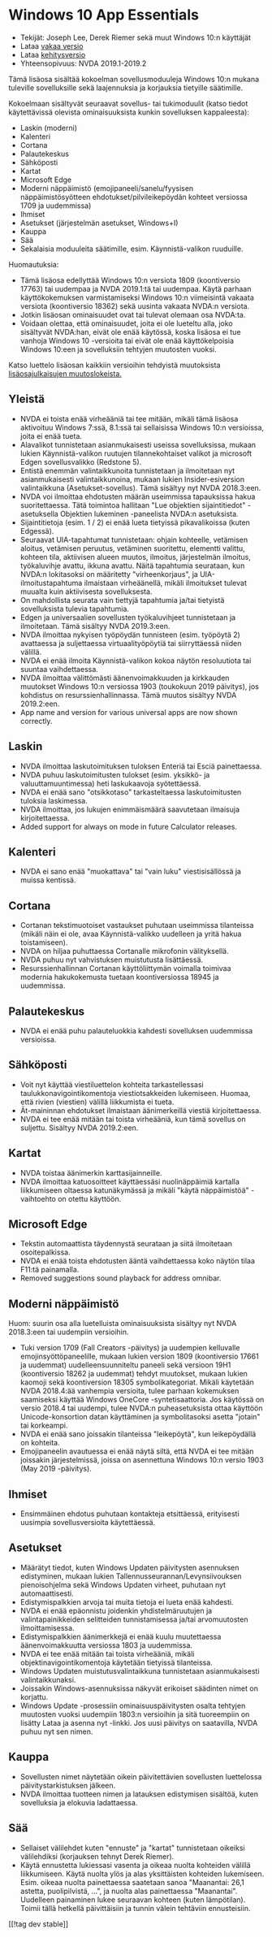 # Windows 10 App Essentials #

* Tekijät: Joseph Lee, Derek Riemer sekä muut Windows 10:n käyttäjät
* Lataa [vakaa versio][1]
* Lataa [kehitysversio][2]
* Yhteensopivuus: NVDA 2019.1-2019.2

Tämä lisäosa sisältää kokoelman sovellusmoduuleja Windows 10:n mukana
tuleville sovelluksille sekä laajennuksia ja korjauksia tietyille
säätimille.

Kokoelmaan sisältyvät seuraavat sovellus- tai tukimoduulit (katso tiedot
käytettävissä olevista ominaisuuksista kunkin sovelluksen kappaleesta):

* Laskin (moderni)
* Kalenteri
* Cortana
* Palautekeskus
* Sähköposti
* Kartat
* Microsoft Edge
* Moderni näppäimistö (emojipaneeli/sanelu/fyysisen näppäimistösyötteen
  ehdotukset/pilvileikepöydän kohteet versiossa 1709 ja uudemmissa)
* Ihmiset
* Asetukset (järjestelmän asetukset, Windows+I)
* Kauppa
* Sää
* Sekalaisia moduuleita säätimille, esim. Käynnistä-valikon ruuduille.

Huomautuksia:

* Tämä lisäosa edellyttää Windows 10:n versiota 1809 (koontiversio 17763)
  tai uudempaa ja NVDA 2019.1:tä tai uudempaa. Käytä parhaan
  käyttökokemuksen varmistamiseksi Windows 10:n viimeisintä vakaata versiota
  (koontiversio 18362) sekä uusinta vakaata NVDA:n versiota.
* Jotkin lisäosan ominaisuudet ovat tai tulevat olemaan osa NVDA:ta.
* Voidaan olettaa, että ominaisuudet, joita ei ole lueteltu alla, joko
  sisältyvät NVDA:han, eivät ole enää käytössä, koska lisäosa ei tue vanhoja
  Windows 10 -versioita tai eivät ole enää käyttökelpoisia Windows 10:een ja
  sovelluksiin tehtyjen muutosten vuoksi.

Katso luettelo lisäosan kaikkiin versioihin tehdyistä muutoksista
[lisäosajulkaisujen muutoslokeista.][3]

## Yleistä

* NVDA ei toista enää virheääniä tai tee mitään, mikäli tämä lisäosa
  aktivoituu Windows 7:ssä, 8.1:ssä tai sellaisissa Windows 10:n versioissa,
  joita ei enää tueta.
* Alavalikot tunnistetaan asianmukaisesti useissa sovelluksissa, mukaan
  lukien Käynnistä-valikon ruutujen tilannekohtaiset valikot ja microsoft
  Edgen sovellusvalikko (Redstone 5).
* Entistä enemmän valintaikkunoita tunnistetaan ja ilmoitetaan nyt
  asianmukaisesti valintaikkunoina, mukaan lukien Insider-esiversion
  valintaikkuna (Asetukset-sovellus). Tämä sisältyy nyt NVDA 2018.3:een.
* NVDA voi ilmoittaa ehdotusten määrän useimmissa tapauksissa hakua
  suoritettaessa. Tätä toimintoa hallitaan "Lue objektien sijaintitiedot"
  -asetuksella Objektien lukeminen -paneelista NVDA:n asetuksista.
* Sijaintitietoja (esim. 1 / 2) ei enää lueta tietyissä pikavalikoissa
  (kuten Edgessä).
* Seuraavat UIA-tapahtumat tunnistetaan: ohjain kohteelle, vetämisen
  aloitus, vetämisen peruutus, vetäminen suoritettu, elementti valittu,
  kohteen tila, aktiivisen alueen muutos, ilmoitus, järjestelmän ilmoitus,
  työkaluvihje avattu, ikkuna avattu. Näitä tapahtumia seurataan, kun NVDA:n
  lokitasoksi on määritetty "virheenkorjaus", ja UIA-ilmoitustapahtuma
  ilmaistaan virheäänellä, mikäli ilmoitukset tulevat muualta kuin
  aktiivisesta sovelluksesta.
* On mahdollista seurata vain tiettyjä tapahtumia ja/tai tietyistä
  sovelluksista tulevia tapahtumia.
* Edgen ja universaalien sovellusten työkaluvihjeet tunnistetaan ja
  ilmoitetaan. Tämä sisältyy NVDA 2019.3:een.
* NVDA ilmoittaa nykyisen työpöydän tunnisteen (esim. työpöytä 2) avattaessa
  ja suljettaessa virtuaalityöpöytiä tai siirryttäessä niiden välillä.
* NVDA ei enää ilmoita Käynnistä-valikon kokoa  näytön resoluutiota tai
  suuntaa vaihdettaessa.
* NVDA ilmoittaa välittömästi äänenvoimakkuuden ja kirkkauden muutokset
  Windows 10:n versiossa 1903 (toukokuun 2019 päivitys), jos kohdistus on
  resurssienhallinnassa. Tämä muutos sisältyy NVDA 2019.2:een.
* App name and version for various universal apps are now shown correctly.

## Laskin

* NVDA ilmoittaa laskutoimituksen tuloksen Enteriä tai Esciä painettaessa.
* NVDA puhuu laskutoimitusten tulokset (esim. yksikkö- ja
  valuuttamuuntimessa) heti laskukaavoja syötettäessä.
* NVDA ei enää sano "otsikkotaso" tarkasteltaessa laskutoimitusten tuloksia
  laskimessa.
* NVDA ilmoittaa, jos lukujen enimmäismäärä saavutetaan ilmaisuja
  kirjoitettaessa.
* Added support for always on mode in future Calculator releases.

## Kalenteri

* NVDA ei sano enää "muokattava" tai "vain luku" viestisisällössä ja muissa
  kentissä.

## Cortana

* Cortanan tekstimuotoiset vastaukset puhutaan useimmissa tilanteissa
  (mikäli näin ei ole, avaa Käynnistä-valikko uudelleen ja yritä hakua
  toistamiseen).
* NVDA on hiljaa puhuttaessa Cortanalle mikrofonin välityksellä.
* NVDA puhuu nyt vahvistuksen muistutusta lisättäessä.
* Resurssienhallinnan Cortanan käyttöliittymän voimalla toimivaa modernia
  hakukokemusta tuetaan koontiversiossa 18945 ja uudemmissa.

## Palautekeskus

* NVDA ei enää puhu palauteluokkia kahdesti sovelluksen uudemmissa
  versioissa.

## Sähköposti

* Voit nyt käyttää viestiluettelon kohteita tarkastellessasi
  taulukkonavigointikomentoja viestiotsakkeiden lukemiseen. Huomaa, että
  rivien (viestien) välillä liikkumista ei tueta.
* Ät-maininnan ehdotukset ilmaistaan äänimerkeillä viestiä kirjoitettaessa.
* NVDA ei tee enää mitään tai toista virheääniä, kun tämä sovellus on
  suljettu. Sisältyy NVDA 2019.2:een.

## Kartat

* NVDA toistaa äänimerkin karttasijainneille.
* NVDA ilmoittaa katuosoitteet käyttäessäsi nuolinäppäimiä kartalla
  liikkumiseen oltaessa katunäkymässä ja mikäli "käytä näppäimistöä"
  -vaihtoehto on otettu käyttöön.

## Microsoft Edge

* Tekstin automaattista täydennystä seurataan ja siitä ilmoitetaan
  osoitepalkissa.
* NVDA ei enää toista ehdotusten ääntä vaihdettaessa koko näytön tilaa
  F11:tä painamalla.
* Removed suggestions sound playback for address omnibar.

## Moderni näppäimistö

Huom: suurin osa alla luetelluista ominaisuuksista sisältyy nyt NVDA
2018.3:een tai uudempiin versioihin.

* Tuki version 1709 (Fall Creators -päivitys) ja uudempien kelluvalle
  emojinsyöttöpaneelille, mukaan lukien version 1809 (koontiversio 17661 ja
  uudemmat) uudelleensuunniteltu paneeli sekä versioon 19H1 (koontiversio
  18262 ja uudemmat) tehdyt muutokset, mukaan lukien kaomoji sekä
  koontiversion 18305 symbolikategoriat. Mikäli käytetään NVDA 2018.4:ää
  vanhempia versioita, tulee parhaan kokemuksen saamiseksi käyttää Windows
  OneCore -syntetisaattoria. Jos käytössä on versio 2018.4 tai uudempi,
  tulee NVDA:n puheasetuksista ottaa käyttöön Unicode-konsortion datan
  käyttäminen ja symbolitasoksi asetta "jotain" tai korkeampi.
* NVDA ei enää sano joissakin tilanteissa "leikepöytä", kun leikepöydällä on
  kohteita.
* Emojipaneelin avautuessa ei enää näytä siltä, että NVDA  ei tee mitään
  joissakin järjestelmissä, joissa on asennettuna Windows 10:n versio 1903
  (May 2019 -päivitys).

## Ihmiset

* Ensimmäinen ehdotus puhutaan kontakteja etsittäessä, erityisesti uusimpia
  sovellusversioita käytettäessä.

## Asetukset

* Määrätyt tiedot, kuten Windows Updaten päivitysten asennuksen edistyminen,
  mukaan lukien Tallennusseurannan/Levynsiivouksen pienoisohjelma sekä
  Windows Updaten virheet, puhutaan nyt automaattisesti.
* Edistymispalkkien arvoja tai muita tietoja ei lueta enää kahdesti.
* NVDA ei enää epäonnistu joidenkin yhdistelmäruutujen ja
  valintapainikkeiden selitteiden tunnistamisessa ja/tai arvomuutosten
  ilmoittamisessa.
* Edistymispalkkien äänimerkkejä ei enää kuulu muutettaessa
  äänenvoimakkuutta versiossa 1803 ja uudemmissa.
* NVDA ei tee enää mitään tai toista virheääniä, mikäli
  objektinavigointikomentoja käytetään tietyissä tilanteissa.
* Windows Updaten muistutusvalintaikkuna tunnistetaan asianmukaisesti
  valintaikkunaksi.
* Joissakin Windows-asennuksissa näkyvät erikoiset säädinten nimet on
  korjattu.
* Windows Update -prosessiin ominaisuuspäivitysten osalta tehtyjen muutosten
  vuoksi uudempiin 1803:n versioihin ja sitä tuoreempiin  on lisätty Lataa
  ja asenna nyt -linkki. Jos uusi päivitys on saatavilla, NVDA puhuu nyt sen
  nimen.

## Kauppa

* Sovellusten nimet näytetään oikein päivitettävien sovellusten luettelossa
  päivitystarkistuksen jälkeen.
* NVDA ilmoittaa tuotteen nimen ja latauksen edistymisen sisältöä, kuten
  sovelluksia ja elokuvia ladattaessa.

## Sää

* Sellaiset välilehdet kuten "ennuste" ja "kartat" tunnistetaan oikeiksi
  välilehdiksi (korjauksen tehnyt Derek Riemer).
* Käytä ennustetta lukiessasi vasenta ja oikeaa nuolta kohteiden välillä
  liikkumiseen. Käytä nuolta ylös ja alas yksittäisten kohteiden
  lukemiseen. Esim.  oikeaa nuolta painettaessa saatetaan sanoa "Maanantai:
  26,1 astetta, puolipilvistä, ...", ja nuolta alas painettaessa
  "Maanantai". Uudelleen painaminen lukee seuraavan kohteen (kuten
  lämpötilan). Toimii tällä hetkellä päivittäisiin ja tunnin välein
  tehtäviin ennusteisiin.

[[!tag dev stable]]

[1]: https://addons.nvda-project.org/files/get.php?file=w10

[2]: https://addons.nvda-project.org/files/get.php?file=w10-dev

[3]: https://github.com/josephsl/wintenapps/wiki/w10changelog
